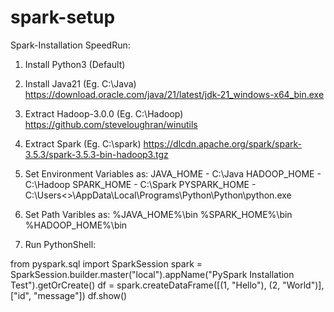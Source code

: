 # spark-setup
Spark-Installation SpeedRun:

1. Install Python3 (Default)

2. Install Java21 (Eg. C:\Java)
https://download.oracle.com/java/21/latest/jdk-21_windows-x64_bin.exe

3. Extract Hadoop-3.0.0 (Eg. C:\Hadoop)
https://github.com/steveloughran/winutils

5. Extract Spark (Eg. C:\spark)
https://dlcdn.apache.org/spark/spark-3.5.3/spark-3.5.3-bin-hadoop3.tgz

6. Set Environment Variables as:
	JAVA_HOME - C:\Java
	HADOOP_HOME - C:\Hadoop
	SPARK_HOME - C:\Spark
	PYSPARK_HOME - C:\Users\<>\AppData\Local\Programs\Python\Python\python.exe

7. Set Path Varibles as:
	%JAVA_HOME%\bin
	%SPARK_HOME%\bin
	%HADOOP_HOME%\bin

8. Run PythonShell:

from pyspark.sql import SparkSession
spark = SparkSession.builder.master("local").appName("PySpark Installation Test").getOrCreate()
df = spark.createDataFrame([(1, "Hello"), (2, "World")], ["id", "message"])
df.show()
